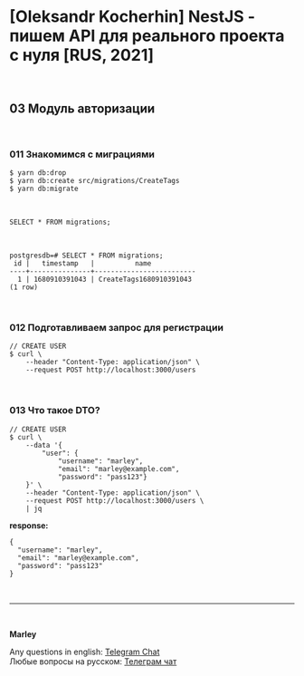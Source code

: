 # [Oleksandr Kocherhin] NestJS - пишем API для реального проекта с нуля [RUS, 2021]

<br/>

## 03 Модуль авторизации

<br/>

### 011 Знакомимся с миграциями

```
$ yarn db:drop
$ yarn db:create src/migrations/CreateTags
$ yarn db:migrate
```

<br/>

```
SELECT * FROM migrations;
```

<br/>

```
postgresdb=# SELECT * FROM migrations;
 id |   timestamp   |          name
----+---------------+-------------------------
  1 | 1680910391043 | CreateTags1680910391043
(1 row)
```

<br/>

### 012 Подготавливаем запрос для регистрации

```
// CREATE USER
$ curl \
    --header "Content-Type: application/json" \
    --request POST http://localhost:3000/users
```

<br/>

### 013 Что такое DTO?

```
// CREATE USER
$ curl \
    --data '{
        "user": {
            "username": "marley",
            "email": "marley@example.com",
            "password": "pass123"}
    }' \
    --header "Content-Type: application/json" \
    --request POST http://localhost:3000/users \
    | jq
```

**response:**

```
{
  "username": "marley",
  "email": "marley@example.com",
  "password": "pass123"
}
```

<br/>

---

<br/>

**Marley**

Any questions in english: <a href="https://jsdev.org/chat/">Telegram Chat</a>  
Любые вопросы на русском: <a href="https://jsdev.ru/chat/">Телеграм чат</a>
